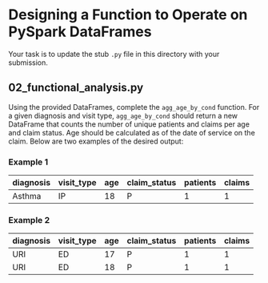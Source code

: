 # Designing a Function to Operate on PySpark DataFrames

Your task is to update the stub `.py` file in this directory with your submission.

## 02_functional_analysis.py

Using the provided DataFrames, complete the `agg_age_by_cond` function. For a given diagnosis and visit type, `agg_age_by_cond` should return a new DataFrame that counts the number of unique patients and claims per age and claim status. Age should be calculated as of the date of service on the claim. Below are two examples of the desired output:

### Example 1

| diagnosis | visit_type | age | claim_status | patients | claims |
| --------- | ---------- | --- | ------------ | -------- | ------ |
| Asthma    | IP         | 18  | P            | 1        | 1      |

### Example 2

| diagnosis | visit_type | age | claim_status | patients | claims |
| --------- | ---------- | --- | ------------ | -------- | ------ |
| URI       | ED         | 17  | P            | 1        | 1      |
| URI       | ED         | 18  | P            | 1        | 1      |

